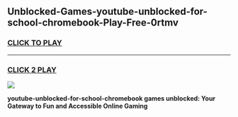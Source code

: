 
## Unblocked-Games-youtube-unblocked-for-school-chromebook-Play-Free-0rtmv
<h3>
<a href="https://premium76.site?title=youtube-unblocked-for-school-chromebook&ref=23A">CLICK TO PLAY</a></h3>
<hr>

<h3>
<a href="https://premium76.site?title=youtube-unblocked-for-school-chromebook&ref=23A">CLICK 2 PLAY</a>
  
</h3>

<a href="https://premium76.site?title=youtube-unblocked-for-school-chromebook&ref=23A"><img src="https://clearcache.store/games.png"></a>


**youtube-unblocked-for-school-chromebook games unblocked: Your Gateway to Fun and Accessible Online Gaming**
